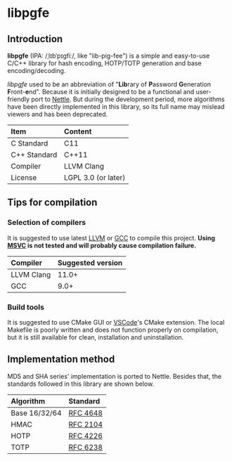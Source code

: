 # libpgfe

## Introduction

**libpgfe** (IPA: /ˌlɪbˈpɪɡfiː/, like "lib-pig-fee") is a simple and easy-to-use C/C++ library for hash encoding, HOTP/TOTP generation and base encoding/decoding.

*libpgfe* used to be an abbreviation of "**Lib**rary of **P**assword **G**eneration **F**ront-**e**nd". Because it is initially designed to be a functional and user-friendly port to [Nettle](https://www.lysator.liu.se/~nisse/nettle/). But during the development period, more algorithms have been directly implemented in this library, so its full name may mislead viewers and has been deprecated.

| Item         | Content             |
| :----------- | :------------------ |
| C Standard   | C11                 |
| C++ Standard | C++11               |
| Compiler     | LLVM Clang          |
| License      | LGPL 3.0 (or later) |

## Tips for compilation

### Selection of compilers

It is suggested to use latest [LLVM](https://llvm.org/) or [GCC](https://gcc.gnu.org/) to compile this project. **Using [MSVC](https://en.wikipedia.org/wiki/Microsoft_Visual_C++) is not tested and will probably cause compilation failure.**

| Compiler   | Suggested version |
| :--------- | :---------------- |
| LLVM Clang | 11.0+             |
| GCC        | 9.0+              |

### Build tools

It is suggested to use CMake GUI or [VSCode](https://code.visualstudio.com/)'s CMake extension. The local Makefile is poorly written and does not function properly on compilation, but it is still available for clean, installation and uninstallation.

## Implementation method

MD5 and SHA series' implementation is ported to Nettle. Besides that, the standards followed in this library are shown below.

| Algorithm     | Standard                                           |
| :------------ | :------------------------------------------------- |
| Base 16/32/64 | [RFC 4648](https://www.rfc-editor.org/rfc/rfc4648) |
| HMAC          | [RFC 2104](https://www.rfc-editor.org/rfc/rfc2104) |
| HOTP          | [RFC 4226](https://www.rfc-editor.org/rfc/rfc4226) |
| TOTP          | [RFC 6238](https://www.rfc-editor.org/rfc/rfc6238) |